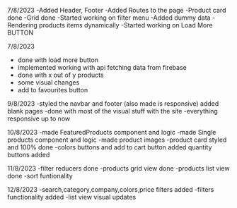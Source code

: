 7/8/2023
-Added Header, Footer
-Added Routes to the page
-Product card done
-Grid done
-Started working on filter menu
-Added dummy data
-Rendering products items dynamically 
-Started working on Load More BUTTON

7/8/2023
- done with load more button
- implemented working with api fetching data from firebase
- done with x out of y products
- some visual changes
- add to favourites button

9/8/2023
-styled the navbar and footer (also made is responsive) added blank pages 
-done with most of the visual stuff with the site
-everything responsive up to now

10/8/2023
-made FeaturedProducts component and logic
-made Single products component and logic
-made product images
-product card styled and 100% done
-colors buttons and add to cart button added quantity buttons added

11/8/2023
-filter reducers done
-products grid view done
-products list view done
-sort funtionality

12/8/2023
-search,category,company,colors,price filters added
-filters functionality added
-list view visual updates





